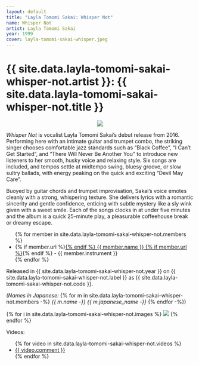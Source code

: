 ```yaml
---
layout: default
title: "Layla Tomomi Sakai: Whisper Not"
name: Whisper Not
artist: Layla Tomomi Sakai
year: 1999
cover: layla-tomomi-sakai-whisper.jpeg
---
```



# {{ site.data.layla-tomomi-sakai-whisper-not.artist }}: {{ site.data.layla-tomomi-sakai-whisper-not.title }}


<p align="center">
<img src="/{{ site.baseurl }}/assets/images/{{ site.data.layla-tomomi-sakai-whisper-not.cover }}">
</p>

<em>Whisper Not</em> is vocalist Layla Tomomi Sakai’s debut release from 2016. Performing here with an intimate guitar and trumpet combo, the striking singer chooses comfortable jazz standards such as “Black Coffee”, “I Can’t Get Started”, and “There Will Never Be Another You” to introduce new listeners to her smooth, husky voice and relaxing style. Six songs are included, and tempos settle at midtempo swing, bluesy groove, or slow sultry ballads, with energy peaking on the quick and exciting “Devil May Care”.

Buoyed by guitar chords and trumpet improvisation, Sakai’s voice emotes cleanly with a strong, whispering texture. She delivers lyrics with a romantic sincerity and gentle confidence, enticing with subtle mystery like a sly wink given with a sweet smile. Each of the songs clocks in at under five minutes and the album is a quick 25-minute play, a pleasurable coffeehouse break or dreamy escape.



<ul>
{% for member in site.data.layla-tomomi-sakai-whisper-not.members %}
<li>
{% if member.url %}<a href="{{ member.url }}">{% endif %}
{{ member.name }}
{% if member.url %}</a>{% endif %}
 - {{ member.instrument }}</li>
{% endfor %}
</ul>

Released in {{ site.data.layla-tomomi-sakai-whisper-not.year }} on {{ site.data.layla-tomomi-sakai-whisper-not.label }} as {{ site.data.layla-tomomi-sakai-whisper-not.code }}.

<em>(Names in Japanese:</em>
{% for m in site.data.layla-tomomi-sakai-whisper-not.members -%}
<em>{{ m.name -}}&nbsp;{{ m.japanese_name -}}</em>
{% endfor -%})



{% for i in site.data.layla-tomomi-sakai-whisper-not.images %}
<img src="/{{ site.baseurl }}/assets/images/{{ i }}">
{% endfor %}

Videos:
<ul>
{% for video in site.data.layla-tomomi-sakai-whisper-not.videos %}
<li><a href="{{ video.url }}">{{ video.comment }}</a></li>
{% endfor %}
</ul>
